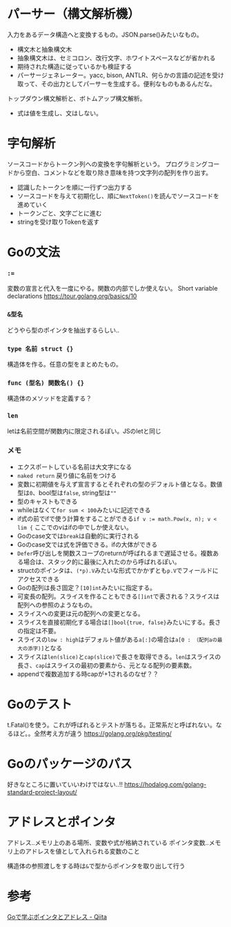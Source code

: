 # パーサー（構文解析機）
入力をあるデータ構造へと変換するもの。JSON.parse()みたいなもの。
- 構文木と抽象構文木
- 抽象構文木は、セミコロン、改行文字、ホワイトスペースなどが省かれる
- 期待された構造に従っているかも検証する
- パーサージェネレーター。yacc, bison, ANTLR、何らかの言語の記述を受け取って、その出力としてパーサーを生成する。便利なものもあるんだな。

トップダウン構文解析と、ボトムアップ構文解析。

- 式は値を生成し、文はしない。

# 字句解析
ソースコードからトークン列への変換を字句解析という。
プログラミングコードから空白、コメントなどを取り除き意味を持つ文字列の配列を作り出す。
- 認識したトークンを順に一行ずつ出力する
- ソースコードを与えて初期化し、順に`NextToken()`を読んでソースコードを進めていく
- トークンごと、文字ごとに進む
- stringを受け取りTokenを返す


# Goの文法

### `:=`
変数の宣言と代入を一度にやる。関数の内部でしか使えない。
Short variable declarations
https://tour.golang.org/basics/10

### `&型名`
どうやら型のポインタを抽出するらしい..

### `type 名前 struct {}`
構造体を作る。任意の型をまとめたもの。

### `func (型名) 関数名() {}`
構造体のメソッドを定義する？

### `len`
letは名前空間が関数内に限定されるぽい。JSのletと同じ

### メモ
- エクスポートしている名前は大文字になる
- `naked return` 戻り値に名前をつける
- 変数に初期値を与えず宣言するとそれぞれの型のデフォルト値となる。数値型は`0`、bool型は`false`, string型は`""`
- 型のキャストもできる
- whileはなくて`for sum < 100`みたいに記述できる
- if式の前でifで使う計算をすることができる`if v := math.Pow(x, n); v < lim {` ここでのvはifの中でしか使えない。
- Goのcase文では`break`は自動的に実行される
- Goのcase文では式を評価できる。ifの大体ができる
- `Defer`呼び出しを関数スコープのreturnが呼ばれるまで遅延させる。複数ある場合は、スタック的に最後に入れたのから呼ばれるぽい。
- structのポインタは、`(*p).V`みたいな形式でかかずとも`p.V`でフィールドにアクセスできる
- Goの配列は長さ固定？`[10]int`みたいに指定する。
- 可変長の配列。スライスを作ることもできる`[]int`で表される？スライスは配列への参照のようなもの。
- スライスへの変更は元の配列への変更となる。
- スライスを直接初期化する場合は`[]bool{true, false}`みたいにする。長さの指定は不要。
- スライスの`low : high`はデフォルト値がある`a[:]`の場合は`a[0 : （配列aの最大の添字)]`となる
- スライスは`len(slice)`と`cap(slice)`で長さを取得できる。`len`はスライスの長さ、`cap`はスライスの最初の要素から、元となる配列の要素数。
- appendで複数追加する時capが+1されるのなぜ？？


# Goのテスト
t.Fatal()を使う。これが呼ばれるとテストが落ちる。正常系だと呼ばれない。なるほど。。全然考え方が違う
https://golang.org/pkg/testing/

# Goのパッケージのパス
好きなところに置いていいわけではない..!!
https://hodalog.com/golang-standard-project-layout/

# アドレスとポインタ
アドレス..メモリ上のある場所、変数や式が格納されている
ポインタ変数..メモリ上のアドレスを値として入れられる変数のこと

構造体の参照渡しをする時は`&`で型からポインタを取り出して行う



# 参考
[Goで学ぶポインタとアドレス - Qiita](https://qiita.com/Sekky0905/items/447efa04a95e3fec217f)
